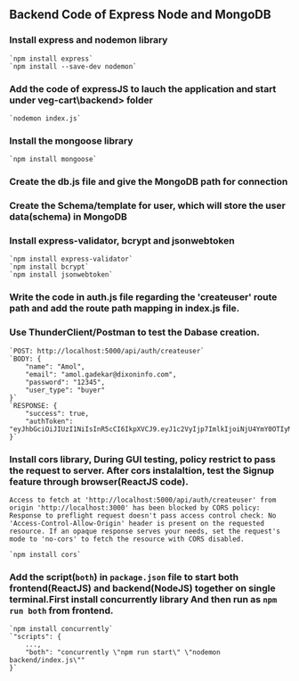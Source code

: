 ## Backend Code of Express Node and MongoDB

### Install express and nodemon library

    `npm install express`
    `npm install --save-dev nodemon`

### Add the code of expressJS to lauch the application and start under veg-cart\backend> folder

    `nodemon index.js`

### Install the mongoose library

    `npm install mongoose`

### Create the db.js file and give the MongoDB path for connection

### Create the Schema/template for user, which will store the user data(schema) in MongoDB

### Install express-validator, bcrypt and jsonwebtoken

    `npm install express-validator`
    `npm install bcrypt`
    `npm install jsonwebtoken`

### Write the code in auth.js file regarding the 'createuser' route path and add the route path mapping in index.js file.

### Use ThunderClient/Postman to test the Dabase creation.

    `POST: http://localhost:5000/api/auth/createuser`
    `BODY: {
        "name": "Amol",
        "email": "amol.gadekar@dixoninfo.com",
        "password": "12345",
        "user_type": "buyer"
    }`
    `RESPONSE: {
        "success": true,
        "authToken": "eyJhbGciOiJIUzI1NiIsInR5cCI6IkpXVCJ9.eyJ1c2VyIjp7ImlkIjoiNjU4YmY0OTIyMzg4NmJlYmEyMmUxMGRlIn0sImlhdCI6MTcwMzY3MDkzMH0.jXNB2YKQd6DjYlNff9ReE4NJDybwb9PjhealDaIrDE0"
    }`

### Install cors library, During GUI testing, policy restrict to pass the request to server. After cors instalaltion, test the Signup feature through browser(ReactJS code).

`Access to fetch at 'http://localhost:5000/api/auth/createuser' from origin 'http://localhost:3000' has been blocked by CORS policy: Response to preflight request doesn't pass access control check: No 'Access-Control-Allow-Origin' header is present on the requested resource. If an opaque response serves your needs, set the request's mode to 'no-cors' to fetch the resource with CORS disabled.`

    `npm install cors`

### Add the script(`both`) in `package.json` file to start both frontend(ReactJS) and backend(NodeJS) together on single terminal.First install concurrently library And then run as `npm run both` from frontend.

    `npm install concurrently`
    `"scripts": {
        ...,
        "both": "concurrently \"npm run start\" \"nodemon backend/index.js\""
    }`
